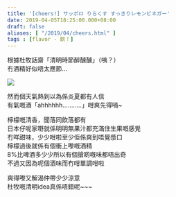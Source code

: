 ```yaml
---
title: '[cheers!] サッポロ りらくす すっきりレモンビネガー'
date: 2019-04-05T18:25:00.000+08:00
draft: false
aliases: [ "/2019/04/cheers.html" ]
tags : [flavor - 飲！]
---
```


根據杜牧話齋「清明時節醉醺醺」（咦？）  
冇酒精好似唔太應節…  

![](/images/sapporolemon.jpg)

然而個天氣熱到以為係炎夏都有人信  
有氣嘅酒「ahhhhhh...........」咁爽先得喎~  
  
檸檬嘅清香，聞落同飲落都有  
日本仔呢家嘢就係明明無果汁都充滿住生果嘅感覺  
冇咩甜味，少少咁啦至少佢係爽到唔覺漿口  
檸檬過後就係有個衝上嚟嘅酒精  
8%比啤酒多少少所以有個搶啲嘅味都唔出奇  
不過又因為呢個酒味而冇咁單調咁啦  
  
爽得嚟又解渴仲帶少少涼意  
杜牧嘅清明idea真係唔錯呢~~~